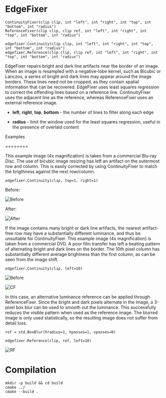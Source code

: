 EdgeFixer
=========

    ContinuityFixer(clip clip, int "left", int "right", int "top", int "bottom", int "radius")
    ReferenceFixer(clip clip, clip ref, int "left", int "right", int "top", int "bottom", int "radius")
    
    edgefixer.Continuity(clip clip, int "left", int "right", int "top", int "bottom", int "radius")
    edgefixer.Reference(clip clip, clip ref, int "left", int "right", int "top", int "bottom", int "radius")


EdgeFixer repairs bright and dark line artifacts near the border of an image. When an image is resampled with a negative-lobe kernel, such as Bicubic or Lanczos, a series of bright and dark lines may appear around the image borders. These lines need not be cropped, as they contain spatial information that can be recovered. EdgeFixer uses least squares regression to correct the offending lines based on a reference line. ContinuityFixer uses the adjacent line as the reference, whereas ReferenceFixer uses an external reference image.



* **left**, **right**, **top**, **bottom** - the number of lines to filter along each edge

* **radius** - limit the window used for the least squares regression, useful in the presence of overlaid content



Examples

========

This example image (4x magnification) is taken from a commercial Blu-ray Disc. The use of bicubic image resizing has left an artifact on the outermost row and column. This is easily corrected by using ContinuityFixer to match the brigthness against the next row/column.



    edgefixer.Continuity(clip, top=1, right=1)



Before:



![Before](https://user-images.githubusercontent.com/2678995/45466794-ebc7e900-b6d0-11e8-944a-1cc3ce4cdf60.png)



After:



![After](https://user-images.githubusercontent.com/2678995/45466793-ebc7e900-b6d0-11e8-9b7e-4cc68e17cc7f.png)



If the image contains many bright or dark line artifacts, the nearest artifact-free row may have a substantially different luminance, and thus be unsuitable for ContinuityFixer. This example image (4x magnification) is taken from a commercial DVD. A poor film transfer has left a beating pattern of alternating bright and dark lines on the border. The 10th pixel column has substantially different average brightness than the first column, as can be seen from the image shift.



    edgefixer.Continuity(clip, left=10)



![Before](https://user-images.githubusercontent.com/2678995/45467300-c688aa00-b6d3-11e8-83e2-3b95d7c8f354.png)

![CF](https://user-images.githubusercontent.com/2678995/45467298-c688aa00-b6d3-11e8-9b65-c77809cfa831.png)



In this case, an alternative luminance reference can be applied through ReferenceFixer. Since the bright and dark pixels alternate in the image, a 3-pixel box blur can be used to smooth out the luminance. This successfully reduces the visible pattern when used as the reference image. The blurred image is only used statistically, so the resulting image does not suffer from detail loss.



    ref = std.BoxBlur(hradius=1, hpasses=1, vpasses=0)

    edgefixer.Reference(clip, ref, left=10)



![RF](https://user-images.githubusercontent.com/2678995/45467299-c688aa00-b6d3-11e8-8729-8b0152245841.png)


# Compilation #
```
mkdir -p build && cd build
cmake ../
cmake --build .
```
